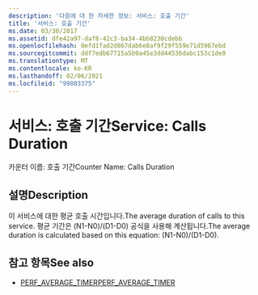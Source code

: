 ```yaml
---
description: '다음에 대 한 자세한 정보: 서비스: 호출 기간'
title: '서비스: 호출 기간'
ms.date: 03/30/2017
ms.assetid: dfe42a97-daf8-42c3-ba34-4bb8230cdebb
ms.openlocfilehash: 0efd1fad2d867dab6e8af9f29f559e71d5967ebd
ms.sourcegitcommit: ddf7edb67715a5b9a45e3dd44536dabc153c1de0
ms.translationtype: MT
ms.contentlocale: ko-KR
ms.lasthandoff: 02/06/2021
ms.locfileid: "99803375"
---
```

# <a name="service-calls-duration"></a><span data-ttu-id="f982c-103">서비스: 호출 기간</span><span class="sxs-lookup"><span data-stu-id="f982c-103">Service: Calls Duration</span></span>

<span data-ttu-id="f982c-104">카운터 이름: 호출 기간</span><span class="sxs-lookup"><span data-stu-id="f982c-104">Counter Name: Calls Duration</span></span>  
  
## <a name="description"></a><span data-ttu-id="f982c-105">설명</span><span class="sxs-lookup"><span data-stu-id="f982c-105">Description</span></span>  

 <span data-ttu-id="f982c-106">이 서비스에 대한 평균 호출 시간입니다.</span><span class="sxs-lookup"><span data-stu-id="f982c-106">The average duration of calls to this service.</span></span> <span data-ttu-id="f982c-107">평균 기간은 (N1-N0)/(D1-D0) 공식을 사용해 계산됩니다.</span><span class="sxs-lookup"><span data-stu-id="f982c-107">The average duration is calculated based on this equation: (N1-N0)/(D1-D0).</span></span>  
  
## <a name="see-also"></a><span data-ttu-id="f982c-108">참고 항목</span><span class="sxs-lookup"><span data-stu-id="f982c-108">See also</span></span>

- <span data-ttu-id="f982c-109">[PERF_AVERAGE_TIMER](/previous-versions/windows/embedded/ms938538(v=msdn.10))</span><span class="sxs-lookup"><span data-stu-id="f982c-109">[PERF_AVERAGE_TIMER](/previous-versions/windows/embedded/ms938538(v=msdn.10))</span></span>
